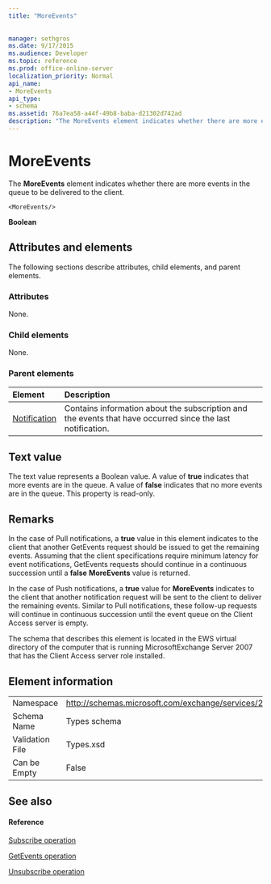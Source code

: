 ```yaml
---
title: "MoreEvents"
 
 
manager: sethgros
ms.date: 9/17/2015
ms.audience: Developer
ms.topic: reference
ms.prod: office-online-server
localization_priority: Normal
api_name:
- MoreEvents
api_type:
- schema
ms.assetid: 76a7ea58-a44f-49b8-baba-d21302d742ad
description: "The MoreEvents element indicates whether there are more events in the queue to be delivered to the client."
---
```


# MoreEvents

The **MoreEvents** element indicates whether there are more events in the queue to be delivered to the client. 
  
```
<MoreEvents/>
```

 **Boolean**
## Attributes and elements

The following sections describe attributes, child elements, and parent elements.
  
### Attributes

None.
  
### Child elements

None.
  
### Parent elements

|**Element**|**Description**|
|:-----|:-----|
|[Notification](notification-ex15websvcsotherref.md) <br/> |Contains information about the subscription and the events that have occurred since the last notification.  <br/> |
   
## Text value

The text value represents a Boolean value. A value of **true** indicates that more events are in the queue. A value of **false** indicates that no more events are in the queue. This property is read-only. 
  
## Remarks

In the case of Pull notifications, a **true** value in this element indicates to the client that another GetEvents request should be issued to get the remaining events. Assuming that the client specifications require minimum latency for event notifications, GetEvents requests should continue in a continuous succession until a **false** **MoreEvents** value is returned. 
  
In the case of Push notifications, a **true** value for **MoreEvents** indicates to the client that another notification request will be sent to the client to deliver the remaining events. Similar to Pull notifications, these follow-up requests will continue in continuous succession until the event queue on the Client Access server is empty. 
  
The schema that describes this element is located in the EWS virtual directory of the computer that is running MicrosoftExchange Server 2007 that has the Client Access server role installed.
  
## Element information

|||
|:-----|:-----|
|Namespace  <br/> |http://schemas.microsoft.com/exchange/services/2006/types  <br/> |
|Schema Name  <br/> |Types schema  <br/> |
|Validation File  <br/> |Types.xsd  <br/> |
|Can be Empty  <br/> |False  <br/> |
   
## See also

#### Reference

[Subscribe operation](subscribe-operation.md)
  
[GetEvents operation](getevents-operation.md)
  
[Unsubscribe operation](unsubscribe-operation.md)

